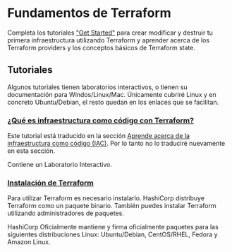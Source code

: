 # Fundamentos de Terraform

Completa los tutoriales ["Get Started"](https://developer.hashicorp.com/terraform/tutorials/aws-get-started) para crear modificar y destruir tu primera infraestructura utilizando Terraform y aprender acerca de los Terraform providers y los conceptos básicos de Terraform state.
## Tutoriales
Algunos tutoriales tienen laboratorios interactivos, o tienen su documentación para Windos/Linux/Mac. Únicamente cubriré Linux y en concreto Ubuntu/Debian, el resto quedan en los enlaces que se facilitan. 
### [¿Qué es infraestructura como código con Terraform?](https://developer.hashicorp.com/terraform/tutorials/aws-get-started/infrastructure-as-code)
Este tutorial está traducido en la sección [Aprende acerca de la infraestructura como código (IAC)](https://github.com/daecgu/Terraform-Associate-ES/blob/main/Learn_about_infrastructure_as_Code.md#introducucci%C3%B3n-a-la-infraestructura-como-c%C3%B3digo-con-terraform---httpsdeveloperhashicorpcomterraformtutorialsaws-get-startedinfrastructure-as-code). Por lo tanto no lo traduciré nuevamente en esta sección.

Contiene un Laboratorio Interactivo.

### [Instalación de Terraform](https://developer.hashicorp.com/terraform/tutorials/aws-get-started/install-cli)
Para utilizar Terraform es necesario instalarlo. HashiCorp distribuye Terraform como un paquete binario. También puedes instalar Terraform utilizando administradores de paquetes.

HashiCorp Oficialmente mantiene y firma oficialmente paquetes para las siguientes distribuciones Linux: Ubuntu/Debian, CentOS/RHEL, Fedora y Amazon Linux. 

